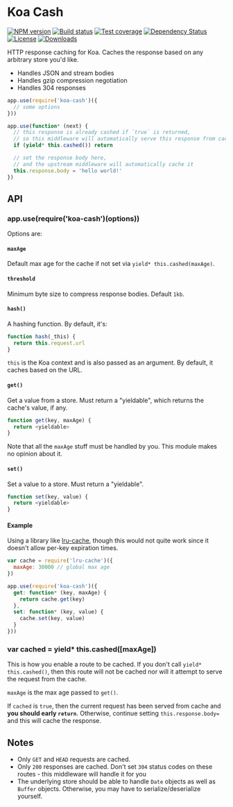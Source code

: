 # Koa Cash

[![NPM version][npm-image]][npm-url]
[![Build status][travis-image]][travis-url]
[![Test coverage][coveralls-image]][coveralls-url]
[![Dependency Status][david-image]][david-url]
[![License][license-image]][license-url]
[![Downloads][downloads-image]][downloads-url]

HTTP response caching for Koa.
Caches the response based on any arbitrary store you'd like.

- Handles JSON and stream bodies
- Handles gzip compression negotiation
- Handles 304 responses

```js
app.use(require('koa-cash')({
  // some options
}))

app.use(function* (next) {
  // this response is already cashed if `true` is returned,
  // so this middleware will automatically serve this response from cache
  if (yield* this.cashed()) return

  // set the response body here,
  // and the upstream middleware will automatically cache it
  this.response.body = 'hello world!'
})
```

## API

### app.use(require('koa-cash')(options))

Options are:

#### `maxAge`

Default max age for the cache if not set via `yield* this.cashed(maxAge)`.

#### `threshold`

Minimum byte size to compress response bodies. Default `1kb`.

#### `hash()`

A hashing function. By default, it's:

```js
function hash(_this) {
  return this.request.url
}
```

`this` is the Koa context and is also passed as an argument.
By default, it caches based on the URL.

#### `get()`

Get a value from a store. Must return a "yieldable", which returns the cache's value, if any.

```js
function get(key, maxAge) {
  return <yieldable>
}
```

Note that all the `maxAge` stuff must be handled by you.
This module makes no opinion about it.

#### `set()`

Set a value to a store. Must return a "yieldable".

```js
function set(key, value) {
  return <yieldable>
}
```

#### Example

Using a library like [lru-cache](https://github.com/isaacs/node-lru-cache),
though this would not quite work since it doesn't allow per-key expiration times.

```js
var cache = require('lru-cache')({
  maxAge: 30000 // global max age
})

app.use(require('koa-cash')({
  get: function* (key, maxAge) {
    return cache.get(key)
  },
  set: function* (key, value) {
    cache.set(key, value)
  }
}))
```

### var cached = yield* this.cashed([maxAge])

This is how you enable a route to be cached.
If you don't call `yield* this.cashed()`,
then this route will not be cached nor will it attempt to serve the request from the cache.

`maxAge` is the max age passed to `get()`.

If `cached` is `true`,
then the current request has been served from cache and __you should early `return`__.
Otherwise, continue setting `this.response.body=` and this will cache the response.

## Notes

- Only `GET` and `HEAD` requests are cached.
- Only `200` responses are cached.
  Don't set `304` status codes on these routes - this middleware will handle it for you
- The underlying store should be able to handle `Date` objects as well as `Buffer` objects.
  Otherwise, you may have to serialize/deserialize yourself.

[npm-image]: https://img.shields.io/npm/v/koa-cash.svg?style=flat-square
[npm-url]: https://npmjs.org/package/koa-cash
[github-tag]: http://img.shields.io/github/tag/koajs/cash.svg?style=flat-square
[github-url]: https://github.com/koajs/cash/tags
[travis-image]: https://img.shields.io/travis/koajs/cash.svg?style=flat-square
[travis-url]: https://travis-ci.org/koajs/cash
[coveralls-image]: https://img.shields.io/coveralls/koajs/cash.svg?style=flat-square
[coveralls-url]: https://coveralls.io/r/koajs/cash?branch=master
[david-image]: http://img.shields.io/david/koajs/cash.svg?style=flat-square
[david-url]: https://david-dm.org/koajs/cash
[license-image]: http://img.shields.io/npm/l/koa-cash.svg?style=flat-square
[license-url]: LICENSE
[downloads-image]: http://img.shields.io/npm/dm/koa-cash.svg?style=flat-square
[downloads-url]: https://npmjs.org/package/koa-cash
